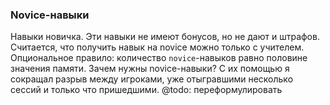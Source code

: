 ### Novice-навыки

Навыки новичка. Эти навыки не имеют бонусов, но не дают и штрафов. Считается, что получить навык на novice можно только с учителем.
Опциональное правило: количество `novice`-навыков равно половине значения памяти.
Зачем нужны novice-навыки? С их помощью я сокращал разрыв между игроками, уже отыгравшими несколько сессий и только что пришедшими. @todo: переформулировать
